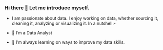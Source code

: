 ### Hi there 👋 Let me introduce myself.

- I am passionate about data. I enjoy working on data, whether sourcing it, cleaning it, analyzing or visualizing it. In a nutshell:-

- 🔭 I’m a Data Analyst

- 🌱 I’m always learning on ways to improve my data skills. 


<!--
**EvelynWangai/EvelynWangai** is a ✨ _special_ ✨ repository because its `README.md` (this file) appears on your GitHub profile.

Here are some ideas to get you started:

- 🔭 I’m a Data Analyst ...
- 🌱 I’m currently learning ...
- 👯 I’m looking to collaborate on ...
- 🤔 I’m looking for help with ...
- 💬 Ask me about ...
- 📫 How to reach me: ...
- 😄 Pronouns: ...
- ⚡ Fun fact: ...
-->
